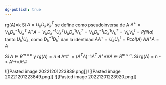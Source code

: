 ```yaml
---
dg-publish: true
---
```

rg(A)=k
Si $A = U_k D_k V_k^T$ se define como pseudoinversa de A
$A^+ = V_k D_k^{-1} U_k^T$
$A^+A = V_k D_k^{-1} U_k^T U_k D_k^{1} V_k^T = V_k D_k^{-1} I D_k^{1} V_k^T = V_k V_k^t = Pfil(a)$
tanto $U_k^t U_k$, como $D_k^{-1} D_k^1$  dan la identidad 
$AA^+ =U_k U_k^t = Pcol(A)$
$AA^+A= A$ 

Si $A \in R^{m \times n}$ y $rg(A)=n$
$\exists$ A^# $= (A^T A)^-1 A^T$
$A^+ \exists \forall A \in R^{m \times n}$. Si rg(A) = n -> A^+=A^#

![[Pasted image 20221201223839.png]]
![[Pasted image 20221201223849.png]]
![[Pasted image 20221201223920.png]]
